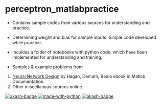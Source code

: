 # perceptron_matlabpractice
* Contains sample codes from various sources for understanding and practice.
* Determining weight and bias for sample inputs. Simple code developed while practice.
* Inculdes a folder of notebooks with python code, which have been implemented for understanding and training.

* Samples & example problems from
1. [Neural Network Design](http://hagan.okstate.edu/nnd.html) by Hagan, Demuth, Beale ebook in Matlab Documentation.
2. Other miscellanous sources online.

[![akash-badge](https://img.shields.io/badge/made%20with-MATLAB-orange.svg)](https://github.com/gvsakash/ann-design) [![made-with-python](https://img.shields.io/badge/Made%20with-Python-1f425f.svg)](https://www.python.org/) [![akash-badge](https://img.shields.io/badge/tried%20and%20tested-Akash-brightgreen.svg)](https://github.com/gvsakash/)

